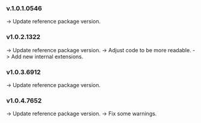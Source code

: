 ### **v.1.0.1.0546** 
-> Update reference package version.

### **v1.0.2.1322** 
-> Update reference package version.
-> Adjust code to be more readable.
-> Add new internal extensions.

### **v1.0.3.6912** 
-> Update reference package version.

### **v1.0.4.7652** 
-> Update reference package version.
-> Fix some warnings.